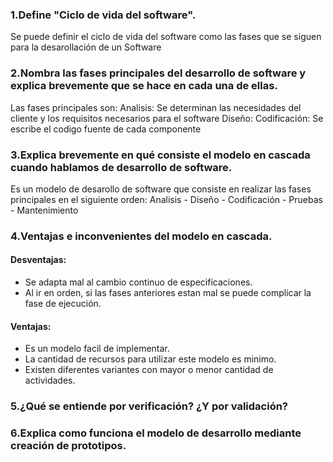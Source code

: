  ### 1.Define "Ciclo de vida del software".
Se puede definir el ciclo de vida del software como las fases que se siguen para la desarollación de un Software


 ### 2.Nombra las fases principales del desarrollo de software y explica brevemente que se hace en cada una de ellas.
Las fases principales son:
Analisis: Se determinan las necesidades del cliente y los requisitos necesarios para el software
Diseño: 
Codificación: Se escribe el codigo fuente de cada componente



 ### 3.Explica brevemente en qué consiste el modelo en cascada cuando hablamos de desarrollo de software.
 Es un modelo de desarollo de software que consiste en realizar las fases principales en el siguiente orden:
 Analisis - Diseño - Codificación - Pruebas - Mantenimiento


 ### 4.Ventajas e inconvenientes del modelo en cascada.
 #### Desventajas:
 - Se adapta mal al cambio continuo de especificaciones.
 - Al ir en orden, si las fases anteriores estan mal se puede complicar la fase de ejecución.
 
 #### Ventajas:
 - Es un modelo facil de implementar.
 - La cantidad de recursos para utilizar este modelo es minimo.
 - Existen diferentes variantes con mayor o menor cantidad de actividades.

 ### 5.¿Qué se entiende por verificación? ¿Y por validación?

 ### 6.Explica como funciona el modelo de desarrollo mediante creación de prototipos.
